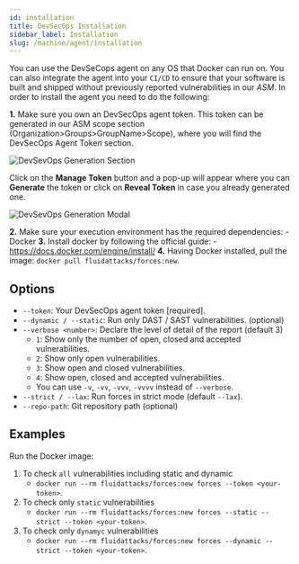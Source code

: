```yaml
---
id: installation
title: DevSecOps Installation
sidebar_label: Installation
slug: /machine/agent/installation
---
```


You can use the DevSeCops agent on any OS that Docker can run on.
You can also integrate the agent into your `CI/CD`
to ensure that your software is built and shipped
without previously reported vulnerabilities in our *ASM*.
In order to install the agent you need to do the following:

**1.** Make sure you own an DevSecOps agent token.
This token can be generated in our ASM scope section
(Organization>Groups>GroupName>Scope),
where you will find the DevSecOps Agent Token section.

![DevSevOps Generation Section](/img/machine/agent/installation/devsecops_token_section.png)

Click on the **Manage Token** button and a pop-up will appear
where you can **Generate** the token or click on **Reveal Token**
in case you already generated one.

![DevSevOps Generation Modal](/img/machine/agent/installation/devsecops_token_modal.png)

**2.** Make sure your execution environment has the required dependencies:
    - Docker
**3.** Install docker by following the official guide:
    - https://docs.docker.com/engine/install/
**4.** Having Docker installed, pull the image:
`docker pull fluidattacks/forces:new`.

## Options

* `--token`: Your DevSecOps agent token [required].
* `--dynamic / --static`: Run only DAST / SAST vulnerabilities. (optional)
* `--verbose <number>`: Declare the level of detail of the report (default 3)
    - `1`: Show only the number of open, closed and accepted vulnerabilities.
    - `2`: Show only open vulnerabilities.
    - `3`: Show open and closed vulnerabilities.
    - `4`: Show open, closed and accepted vulnerabilities.
    - You can use `-v`, `-vv`, `-vvv`, `-vvvv` instead of `--verbose`.
* `--strict / --lax`: Run forces in strict mode (default `--lax`).
* `--repo-path`: Git repository path (optional)

## Examples

Run the Docker image:

1. To check `all` vulnerabilities including static and dynamic
    - `docker run --rm fluidattacks/forces:new forces --token <your-token>`.
1. To check only `static` vulnerabilities
    - `docker run --rm fluidattacks/forces:new forces --static --strict --token <your-token>`.
1. To check only `dynamyc` vulnerabilities
    - `docker run --rm fluidattacks/forces:new forces --dynamic --strict --token <your-token>`.
